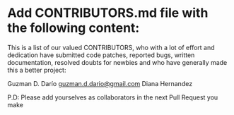 # Add CONTRIBUTORS.md file with the following content:

This is a list of our valued CONTRIBUTORS, who with a lot of effort and dedication have submitted code patches, reported bugs, written documentation, resolved doubts for newbies and who have generally made this a better project:

Guzman D. Darío guzman.d.dario@gmail.com
Diana Hernandez
<Please be added in alphabetical order>

P.D: Please add yourselves as collaborators in the next Pull Request you make